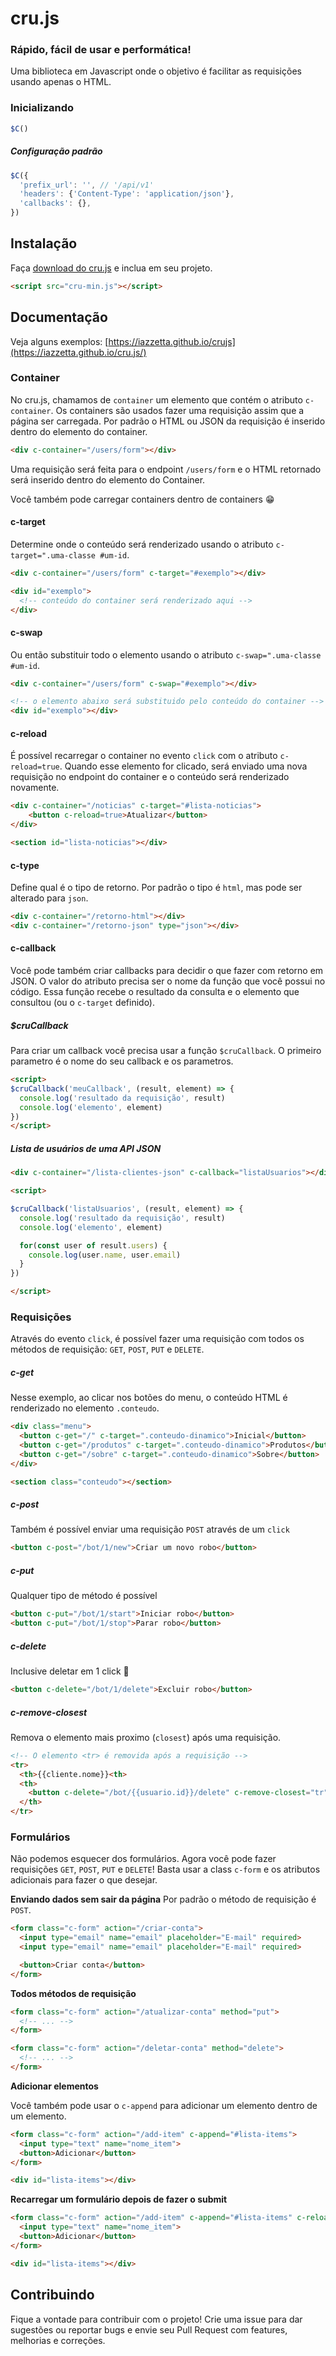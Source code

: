 # cru.js

### Rápido, fácil de usar e performática!
Uma biblioteca em Javascript onde o objetivo é facilitar as requisições usando apenas o HTML.

### Inicializando
```js
$C()
```

##### Configuração padrão
```js
$C({
  'prefix_url': '', // '/api/v1'
  'headers': {'Content-Type': 'application/json'},
  'callbacks': {},
})
```
## Instalação
Faça [download do cru.js](https://raw.githubusercontent.com/Iazzetta/cru.js/main/dist/cru-min.js) e inclua em seu projeto.
```html
<script src="cru-min.js"></script>
```
## Documentação

Veja alguns exemplos: [https://iazzetta.github.io/crujs](https://iazzetta.github.io/cru.js/)

### Container
No cru.js, chamamos de `container` um elemento que contém o atributo `c-container`.
Os containers são usados fazer uma requisição assim que a página ser carregada.
Por padrão o HTML ou JSON da requisição é inserido dentro do elemento do container.

```html
<div c-container="/users/form"></div>
```

Uma requisição será feita para o endpoint `/users/form` e o HTML retornado será inserido dentro do elemento do Container.

Você também pode carregar containers dentro de containers 😁

#### c-target 
Determine onde o conteúdo será renderizado usando o atributo `c-target=".uma-classe #um-id`.

```html
<div c-container="/users/form" c-target="#exemplo"></div>

<div id="exemplo">
  <!-- conteúdo do container será renderizado aqui -->
</div>
```

#### c-swap
Ou então substituir todo o elemento usando o atributo `c-swap=".uma-classe #um-id`.

```html
<div c-container="/users/form" c-swap="#exemplo"></div>

<!-- o elemento abaixo será substituido pelo conteúdo do container -->
<div id="exemplo"></div>
```

#### c-reload

É possível recarregar o container no evento `click` com o atributo `c-reload=true`.
Quando esse elemento for clicado, será enviado uma nova requisição no endpoint do container e o conteúdo será renderizado novamente.

```html
<div c-container="/noticias" c-target="#lista-noticias">
    <button c-reload=true>Atualizar</button>
</div>

<section id="lista-noticias"></div>
```

#### c-type
Define qual é o tipo de retorno. Por padrão o tipo é `html`, mas pode ser alterado para `json`.
```html
<div c-container="/retorno-html"></div>
<div c-container="/retorno-json" type="json"></div>
```

#### c-callback

Você pode também criar callbacks para decidir o que fazer com retorno em JSON.
O valor do atributo precisa ser o nome da função que você possui no código.
Essa função recebe o resultado da consulta e o elemento que consultou (ou o `c-target` definido).

##### $cruCallback
Para criar um callback você precisa usar a função `$cruCallback`.
O primeiro parametro é o nome do seu callback e os parametros.

```html
<script>
$cruCallback('meuCallback', (result, element) => {
  console.log('resultado da requisição', result)
  console.log('elemento', element)
})
</script>
```

##### Lista de usuários de uma API JSON

```html
<div c-container="/lista-clientes-json" c-callback="listaUsuarios"></div>

<script>

$cruCallback('listaUsuarios', (result, element) => {
  console.log('resultado da requisição', result)
  console.log('elemento', element)

  for(const user of result.users) {
    console.log(user.name, user.email)
  }
})

</script>
```

### Requisições

Através do evento `click`, é possível fazer uma requisição com todos os métodos de requisição: `GET`, `POST`, `PUT` e `DELETE`.

##### c-get
Nesse exemplo, ao clicar nos botões do menu, o conteúdo HTML é renderizado no elemento `.conteudo`.
```html
<div class="menu">
  <button c-get="/" c-target=".conteudo-dinamico">Inicial</button>
  <button c-get="/produtos" c-target=".conteudo-dinamico">Produtos</button>
  <button c-get="/sobre" c-target=".conteudo-dinamico">Sobre</button>
</div>

<section class="conteudo"></section>
```

##### c-post
Também é possível enviar uma requisição `POST` através de um `click`
```html
<button c-post="/bot/1/new">Criar um novo robo</button>
```

##### c-put
Qualquer tipo de método é possível
```html
<button c-put="/bot/1/start">Iniciar robo</button>
<button c-put="/bot/1/stop">Parar robo</button>
```

##### c-delete
Inclusive deletar em 1 click 🥲
```html
<button c-delete="/bot/1/delete">Excluir robo</button>
```
##### c-remove-closest

Remova o elemento mais proximo (`closest`) após uma requisição.
```html
<!-- O elemento <tr> é removida após a requisição -->
<tr>
  <th>{{cliente.nome}}<th>
  <th>
    <button c-delete="/bot/{{usuario.id}}/delete" c-remove-closest="tr">deletar</button>
  </th>
</tr>
```

### Formulários

Não podemos esquecer dos formulários. Agora você pode fazer requisições `GET`, `POST`, `PUT` e `DELETE`!
Basta usar a class `c-form` e os atributos adicionais para fazer o que desejar.

**Enviando dados sem sair da página**
Por padrão o método de requisição é `POST`.

```html
<form class="c-form" action="/criar-conta">
  <input type="email" name="email" placeholder="E-mail" required>
  <input type="email" name="email" placeholder="E-mail" required>

  <button>Criar conta</button>
</form>
```

**Todos métodos de requisição**

```html
<form class="c-form" action="/atualizar-conta" method="put">
  <!-- ... -->
</form>
```

```html
<form class="c-form" action="/deletar-conta" method="delete">
  <!-- ... -->
</form>
```

**Adicionar elementos**

Você também pode usar o `c-append` para adicionar um elemento dentro de um elemento.

```html
<form class="c-form" action="/add-item" c-append="#lista-items">
  <input type="text" name="nome_item">
  <button>Adicionar</button>
</form>

<div id="lista-items"></div>
```

**Recarregar um formulário depois de fazer o submit**

```html
<form class="c-form" action="/add-item" c-append="#lista-items" c-reload=true>
  <input type="text" name="nome_item">
  <button>Adicionar</button>
</form>

<div id="lista-items"></div>
```

## Contribuindo

Fique a vontade para contribuir com o projeto! Crie uma issue para dar sugestões ou reportar bugs e envie seu Pull Request com features, melhorias e correções.
